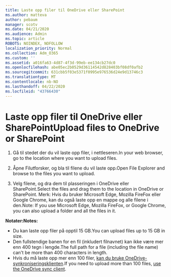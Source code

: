 ```yaml
---
title: Laste opp filer til OneDrive eller SharePoint
ms.author: matteva
author: pebaum
manager: scotv
ms.date: 04/21/2020
ms.audience: Admin
ms.topic: article
ROBOTS: NOINDEX, NOFOLLOW
localization_priority: Normal
ms.collection: Adm_O365
ms.custom: ''
ms.assetid: a016fa63-4d87-4f3d-99eb-ee134cb27dc0
ms.openlocfilehash: abe05ec2b0529d36114542d828403bf08df0afb2
ms.sourcegitcommit: 631cbb5f03e5371f0995e976536d24e9d13746c3
ms.translationtype: MT
ms.contentlocale: nb-NO
ms.lasthandoff: 04/22/2020
ms.locfileid: "43766430"
---
```

# <a name="upload-files-to-onedrive-or-sharepoint"></a><span data-ttu-id="626b2-102">Laste opp filer til OneDrive eller SharePoint</span><span class="sxs-lookup"><span data-stu-id="626b2-102">Upload files to OneDrive or SharePoint</span></span>

1. <span data-ttu-id="626b2-103">Gå til stedet der du vil laste opp filer, i nettleseren.</span><span class="sxs-lookup"><span data-stu-id="626b2-103">In your web browser, go to the location where you want to upload files.</span></span>
    
2. <span data-ttu-id="626b2-104">Åpne Filutforsker, og bla til filene du vil laste opp.</span><span class="sxs-lookup"><span data-stu-id="626b2-104">Open File Explorer and browse to the files you want to upload.</span></span>
    
3. <span data-ttu-id="626b2-105">Velg filene, og dra dem til plasseringen i OneDrive eller SharePoint.</span><span class="sxs-lookup"><span data-stu-id="626b2-105">Select the files and drag them to the location in OneDrive or SharePoint.</span></span> <span data-ttu-id="626b2-106">Merk: Hvis du bruker Microsoft Edge, Mozilla FireFox eller Google Chrome, kan du også laste opp en mappe og alle filene i den.</span><span class="sxs-lookup"><span data-stu-id="626b2-106">Note: If you use Microsoft Edge, Mozilla FireFox, or Google Chrome, you can also upload a folder and all the files in it.</span></span>
    
<span data-ttu-id="626b2-107">**Notater:**</span><span class="sxs-lookup"><span data-stu-id="626b2-107">**Notes:**</span></span>
- <span data-ttu-id="626b2-108">Du kan laste opp filer på opptil 15 GB.</span><span class="sxs-lookup"><span data-stu-id="626b2-108">You can upload files up to 15 GB in size.</span></span> 
- <span data-ttu-id="626b2-109">Den fullstendige banen for en fil (inkludert filnavnet) kan ikke være mer enn 400 tegn i lengde.</span><span class="sxs-lookup"><span data-stu-id="626b2-109">The full path for a file (including the file name) can't be more than 400 characters in length.</span></span> 
- <span data-ttu-id="626b2-110">Hvis du må laste opp mer enn 100 filer, [kan du bruke OneDrive-synkroniseringsklienten](https://go.microsoft.com/fwlink/?linkid=866427).</span><span class="sxs-lookup"><span data-stu-id="626b2-110">If you need to upload more than 100 files, [use the OneDrive sync client](https://go.microsoft.com/fwlink/?linkid=866427).</span></span> 
  

